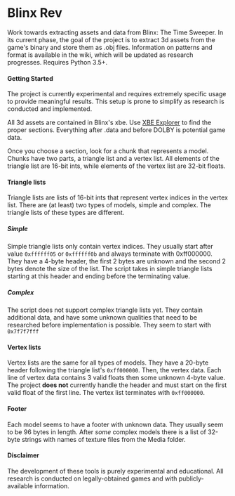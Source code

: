 # Blinx Rev
Work towards extracting assets and data from Blinx: The Time Sweeper. In its current phase, the goal of the project is to extract 3d assets from the game's binary and store them as .obj files. Information on patterns and format is available in the wiki, which will be updated as research progresses. Requires Python 3.5+.

#### Getting Started
The project is currently experimental and requires extremely specific usage to provide meaningful results. This setup is prone to simplify as research is conducted and implemented.

All 3d assets are contained in Blinx's xbe. Use [XBE Explorer](https://sourceforge.net/projects/dxbx/files/XBE%20Explorer/) to find the proper sections. Everything after .data and before DOLBY is potential game data.

Once you choose a section, look for a chunk that represents a model. Chunks have two parts, a triangle list and a vertex list. All elements of the triangle list are 16-bit ints, while elements of the vertex list are 32-bit floats.

#### Triangle lists
Triangle lists are lists of 16-bit ints that represent vertex indices in the vertex list. There are (at least) two types of models, simple and complex. The triangle lists of these types are different.

##### Simple
Simple triangle lists only contain vertex indices. They usually start after value `0xffffff05` or `0xffffff0b` and always terminate with 0xff000000. They have a 4-byte header, the first 2 bytes are unknown and the second 2 bytes denote the size of the list. The script takes in simple triangle lists starting at this header and ending before the terminating value.

##### Complex
The script does not support complex triangle lists yet. They contain additional data, and have some unknown qualities that need to be researched before implementation is possible. They seem to start with `0x7f7f7fff`

#### Vertex lists
Vertex lists are the same for all types of models. They have a 20-byte header following the triangle list's `0xff000000`. Then, the vertex data. Each line of vertex data contains 3 valid floats then some unknown 4-byte value. The project __does not__ currently handle the header and must start on the first valid float of the first line. The vertex list terminates with `0xff000000`.

#### Footer
Each model seems to have a footer with unknown data. They usually seem to be 96 bytes in length. After *some* complex models there is a list of 32-byte strings with names of texture files from the Media folder.

#### Disclaimer
The development of these tools is purely experimental and educational. All research is conducted on legally-obtained games and with publicly-available information. 
